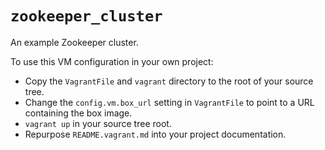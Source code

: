 `zookeeper_cluster`
===================

An example Zookeeper cluster.

To use this VM configuration in your own project:

* Copy the `VagrantFile` and `vagrant` directory to the root of your source
  tree.
* Change the `config.vm.box_url` setting in `VagrantFile` to point to a URL
  containing the box image.
* `vagrant up` in your source tree root.
* Repurpose `README.vagrant.md` into your project documentation.
